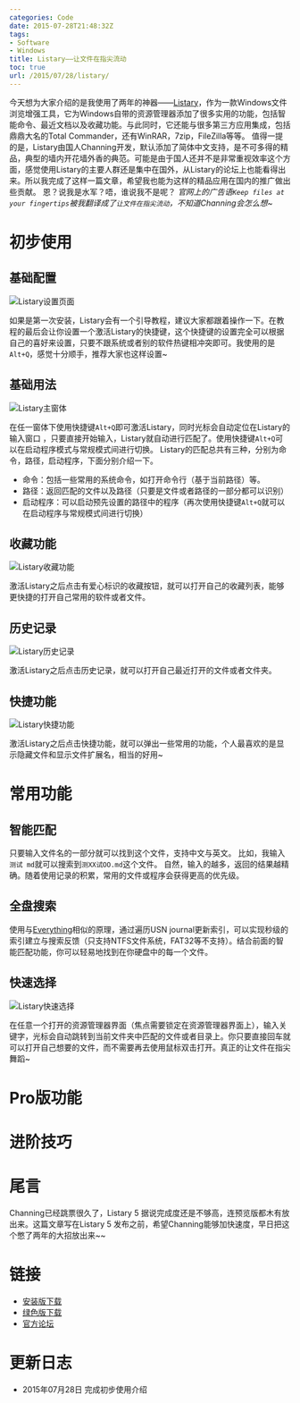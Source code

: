 ```yaml
---
categories: Code
date: 2015-07-28T21:48:32Z
tags:
- Software
- Windows
title: Listary——让文件在指尖流动
toc: true
url: /2015/07/28/listary/
---
```


今天想为大家介绍的是我使用了两年的神器——[Listary](http://www.listary.com/)，作为一款Windows文件浏览增强工具，它为Windows自带的资源管理器添加了很多实用的功能，包括智能命令、最近文档以及收藏功能。与此同时，它还能与很多第三方应用集成，包括鼎鼎大名的Total Commander，还有WinRAR，7zip，FileZilla等等。
值得一提的是，Listary由国人Channing开发，默认添加了简体中文支持，是不可多得的精品，典型的墙内开花墙外香的典范。可能是由于国人还并不是非常重视效率这个方面，感觉使用Listary的主要人群还是集中在国外，从Listary的论坛上也能看得出来。所以我完成了这样一篇文章，希望我也能为这样的精品应用在国内的推广做出些贡献。
恩？说我是水军？唔，谁说我不是呢？
*官网上的广告语`Keep files at your fingertips`被我翻译成了`让文件在指尖流动`，不知道Channing会怎么想~*

<!--more-->

# 初步使用

## 基础配置

![Listary设置页面](/imgs/opinion/listary-setting.png)

如果是第一次安装，Listary会有一个引导教程，建议大家都跟着操作一下。在教程的最后会让你设置一个激活Listary的快捷键，这个快捷键的设置完全可以根据自己的喜好来设置，只要不跟系统或者别的软件热键相冲突即可。我使用的是`Alt+Q`，感觉十分顺手，推荐大家也这样设置~

## 基础用法

![Listary主窗体](/imgs/opinion/listary-main.png)

在任一窗体下使用快捷键`Alt+Q`即可激活Listary，同时光标会自动定位在Listary的输入窗口
，只要直接开始输入，Listary就自动进行匹配了。使用快捷键`Alt+Q`可以在启动程序模式与常规模式间进行切换。
Listary的匹配总共有三种，分别为命令，路径，启动程序，下面分别介绍一下。

- 命令：包括一些常用的系统命令，如打开命令行（基于当前路径）等。
- 路径：返回匹配的文件以及路径（只要是文件或者路径的一部分都可以识别）
- 启动程序：可以启动预先设置的路径中的程序（再次使用快捷键`Alt+Q`就可以在启动程序与常规模式间进行切换）

## 收藏功能

![Listary收藏功能](/imgs/opinion/listary-loves.png)

激活Listary之后点击有爱心标识的收藏按钮，就可以打开自己的收藏列表，能够更快捷的打开自己常用的软件或者文件。

## 历史记录

![Listary历史记录](/imgs/opinion/listary-history.png)

激活Listary之后点击历史记录，就可以打开自己最近打开的文件或者文件夹。

## 快捷功能

![Listary快捷功能](/imgs/opinion/listary-quick.png)

激活Listary之后点击快捷功能，就可以弹出一些常用的功能，个人最喜欢的是显示隐藏文件和显示文件扩展名，相当的好用~

# 常用功能

## 智能匹配

只要输入文件名的一部分就可以找到这个文件，支持中文与英文。
比如，我输入`测试 md`就可以搜索到`测XX试OO.md`这个文件。
自然，输入的越多，返回的结果越精确。随着使用记录的积累，常用的文件或程序会获得更高的优先级。

## 全盘搜索

使用与[Everything](http://www.voidtools.com/)相似的原理，通过遍历USN journal更新索引，可以实现秒级的索引建立与搜索反馈（只支持NTFS文件系统，FAT32等不支持）。结合前面的智能匹配功能，你可以轻易地找到在你硬盘中的每一个文件。

## 快速选择

![Listary快速选择](/imgs/opinion/listary-quick-switch.png)

在任意一个打开的资源管理器界面（焦点需要锁定在资源管理器界面上），输入关键字，光标会自动跳转到当前文件夹中匹配的文件或者目录上。你只要直接回车就可以打开自己想要的文件，而不需要再去使用鼠标双击打开。真正的让文件在指尖舞蹈~

# Pro版功能

# 进阶技巧

# 尾言

Channing已经跳票很久了，Listary 5 据说完成度还是不够高，连预览版都木有放出来。这篇文章写在Listary 5 发布之前，希望Channing能够加快速度，早日把这个憋了两年的大招放出来~~

# 链接

- [安装版下载](http://www.listary.com/download/Listary.exe)
- [绿色版下载](http://www.listary.com/download/ListaryPortable.zip)
- [官方论坛](http://discussion.listary.com/)

# 更新日志

- 2015年07月28日 完成初步使用介绍
